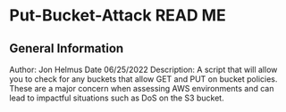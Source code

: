 # Put-Bucket-Attack READ ME

## General Information
Author: Jon Helmus
Date 06/25/2022
Description: A script that will allow you to check for any buckets that allow GET and PUT on bucket policies. These are a major concern when assessing AWS environments and can lead to impactful situations such as DoS on the S3 bucket.
